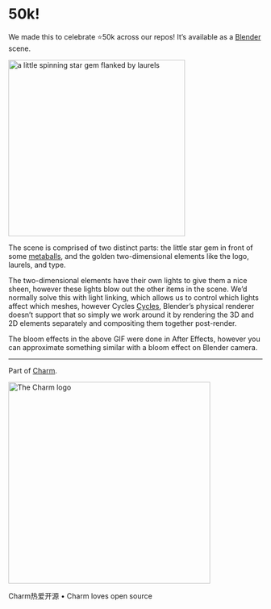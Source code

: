 50k!
====

We made this to celebrate ⭐50k across our repos! It’s available as a
[Blender][blender] scene.

<img src="https://user-images.githubusercontent.com/25087/186230844-a6b865ff-2682-49e4-b960-6e5543a12a63.gif" width="350" alt="a little spinning star gem flanked by laurels">

The scene is comprised of two distinct parts: the little star gem in front of
some [metaballs][metaballs], and the golden two-dimensional elements like the
logo, laurels, and type.

The two-dimensional elements have their own lights to give them a nice sheen,
however these lights blow out the other items in the scene. We’d normally solve
this with light linking, which allows us to control which lights affect which
meshes, however Cycles [Cycles][cycles], Blender’s physical renderer doesn’t
support that so simply we work around it by rendering the 3D and 2D elements
separately and compositing them together post-render.

The bloom effects in the above GIF were done in After Effects, however you can
approximate something similar with a bloom effect on Blender camera.

[blender]: https://blender.org
[metaballs]: http://jamie-wong.com/2014/08/19/metaballs-and-marching-squares/
[cycles]: https://docs.blender.org/manual/en/latest/render/cycles/

***

Part of [Charm](https://charm.sh).

<a href="https://charm.sh/"><img alt="The Charm logo" src="https://stuff.charm.sh/charm-badge.jpg" width="400"></a>

Charm热爱开源 • Charm loves open source

